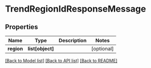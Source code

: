 # TrendRegionIdResponseMessage

## Properties
Name | Type | Description | Notes
------------ | ------------- | ------------- | -------------
**region** | **list[object]** |  | [optional] 

[[Back to Model list]](../README.md#documentation-for-models) [[Back to API list]](../README.md#documentation-for-api-endpoints) [[Back to README]](../README.md)


